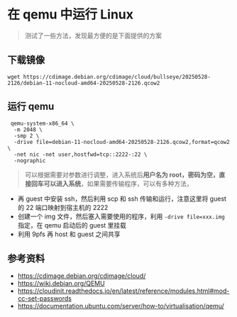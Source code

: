 # 在 qemu 中运行 Linux

> 测试了一些方法，发现最方便的是下面提供的方案

## 下载镜像

```shell
wget https://cdimage.debian.org/cdimage/cloud/bullseye/20250528-2126/debian-11-nocloud-amd64-20250528-2126.qcow2
```

## 运行 qemu 

```shell
 qemu-system-x86_64 \
  -m 2048 \
  -smp 2 \
  -drive file=debian-11-nocloud-amd64-20250528-2126.qcow2,format=qcow2 \
  -net nic -net user,hostfwd=tcp::2222-:22 \
  -nographic
```

> 可以根据需要对参数进行调整，进入系统后**用户名为 root，密码为空，直接回车可以进入系统**，如果需要传输程序，可以有多种方法，

- 再 guest 中安装 ssh，然后利用 scp 和 ssh 传输和运行，注意这里将 guest 的 22 端口映射到宿主机的 2222
- 创建一个 img 文件，然后塞入需要使用的程序，利用 `-drive file=xxx.img` 指定，在 qemu 启动后的 guest 里挂载
- 利用 9pfs 再 host 和 guest 之间共享

## 参考资料

- https://cdimage.debian.org/cdimage/cloud/
- https://wiki.debian.org/QEMU
- https://cloudinit.readthedocs.io/en/latest/reference/modules.html#mod-cc-set-passwords
- https://documentation.ubuntu.com/server/how-to/virtualisation/qemu/
